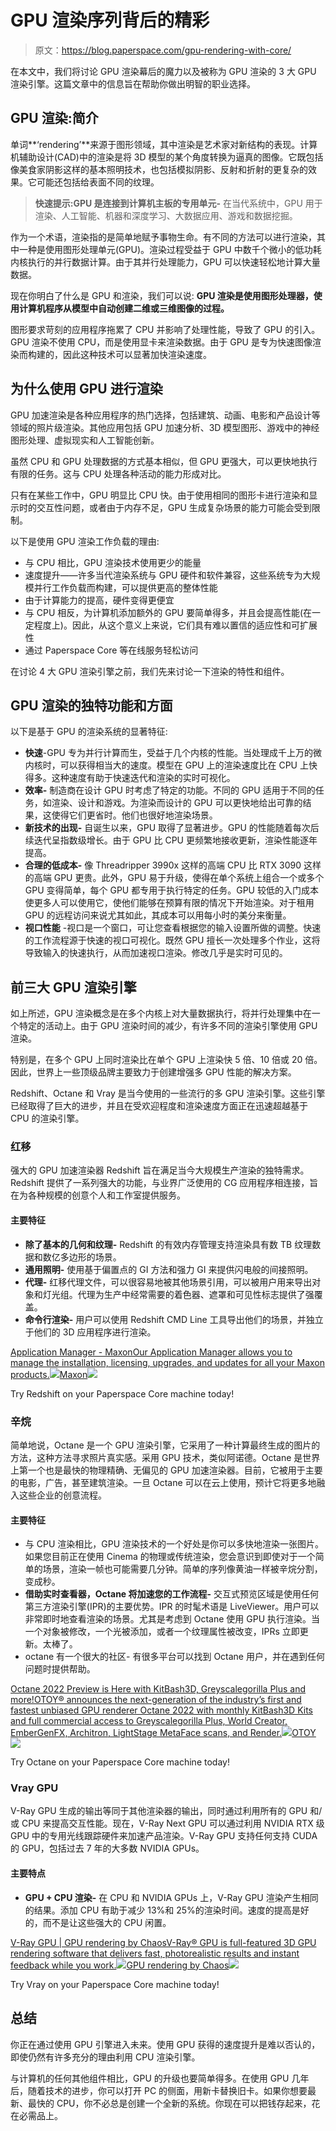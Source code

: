# GPU 渲染序列背后的精彩

> 原文：<https://blog.paperspace.com/gpu-rendering-with-core/>

在本文中，我们将讨论 GPU 渲染幕后的魔力以及被称为 GPU 渲染的 3 大 GPU 渲染引擎。这篇文章中的信息旨在帮助你做出明智的职业选择。

## GPU 渲染:简介

单词**‘rendering’**来源于图形领域，其中渲染是艺术家对新结构的表现。计算机辅助设计(CAD)中的渲染是将 3D 模型的某个角度转换为逼真的图像。它既包括像美食家阴影这样的基本照明技术，也包括模拟阴影、反射和折射的更复杂的效果。它可能还包括给表面不同的纹理。

> **快速提示:GPU 是连接到计算机主板的专用单元-** 在当代系统中，GPU 用于渲染、人工智能、机器和深度学习、大数据应用、游戏和数据挖掘。

作为一个术语，渲染指的是简单地赋予事物生命。有不同的方法可以进行渲染，其中一种是使用图形处理单元(GPU)。渲染过程受益于 GPU 中数千个微小的低功耗内核执行的并行数据计算。由于其并行处理能力，GPU 可以快速轻松地计算大量数据。

现在你明白了什么是 GPU 和渲染，我们可以说: **GPU 渲染是使用图形处理器，使用计算机程序从模型中自动创建二维或三维图像的过程。**

图形要求苛刻的应用程序拖累了 CPU 并影响了处理性能，导致了 GPU 的引入。GPU 渲染不使用 CPU，而是使用显卡来渲染数据。由于 GPU 是专为快速图像渲染而构建的，因此这种技术可以显著加快渲染速度。

## 为什么使用 GPU 进行渲染

GPU 加速渲染是各种应用程序的热门选择，包括建筑、动画、电影和产品设计等领域的照片级渲染。其他应用包括 GPU 加速分析、3D 模型图形、游戏中的神经图形处理、虚拟现实和人工智能创新。

虽然 CPU 和 GPU 处理数据的方式基本相似，但 GPU 更强大，可以更快地执行有限的任务。这与 CPU 处理各种活动的能力形成对比。

只有在某些工作中，GPU 明显比 CPU 快。由于使用相同的图形卡进行渲染和显示时的交互性问题，或者由于内存不足，GPU 生成复杂场景的能力可能会受到限制。

以下是使用 GPU 渲染工作负载的理由:

*   与 CPU 相比，GPU 渲染技术使用更少的能量
*   速度提升——许多当代渲染系统与 GPU 硬件和软件兼容，这些系统专为大规模并行工作负载而构建，可以提供更高的整体性能
*   由于计算能力的提高，硬件变得更便宜
*   与 CPU 相反，为计算机添加额外的 GPU 要简单得多，并且会提高性能(在一定程度上)。因此，从这个意义上来说，它们具有难以置信的适应性和可扩展性
*   通过 Paperspace Core 等在线服务轻松访问

在讨论 4 大 GPU 渲染引擎之前，我们先来讨论一下渲染的特性和组件。

## GPU 渲染的独特功能和方面

以下是基于 GPU 的渲染系统的显著特征:

*   **快速**-GPU 专为并行计算而生，受益于几个内核的性能。当处理成千上万的微内核时，可以获得相当大的速度。模型在 GPU 上的渲染速度比在 CPU 上快得多。这种速度有助于快速迭代和渲染的实时可视化。
*   **效率-** 制造商在设计 GPU 时考虑了特定的功能。不同的 GPU 适用于不同的任务，如渲染、设计和游戏。为渲染而设计的 GPU 可以更快地给出可靠的结果，这使得它们更省时。他们也很好地渲染场景。
*   **新技术的出现-** 自诞生以来，GPU 取得了显著进步。GPU 的性能随着每次后续迭代呈指数级增长。由于 GPU 比 CPU 更频繁地接收更新，渲染性能逐年提高。
*   **合理的低成本-** 像 Threadripper 3990x 这样的高端 CPU 比 RTX 3090 这样的高端 GPU 更贵。此外，GPU 易于升级，使得在单个系统上组合一个或多个 GPU 变得简单，每个 GPU 都专用于执行特定的任务。GPU 较低的入门成本使更多人可以使用它，使他们能够在预算有限的情况下开始渲染。对于租用 GPU 的远程访问来说尤其如此，其成本可以用每小时的美分来衡量。
*   **视口性能** -视口是一个窗口，可让您查看根据您的输入设置所做的调整。快速的工作流程源于快速的视口可视化。既然 GPU 擅长一次处理多个作业，这将导致输入的快速执行，从而加速视口渲染。修改几乎是实时可见的。

## 前三大 GPU 渲染引擎

如上所述，GPU 渲染概念是在多个内核上对大量数据执行，将并行处理集中在一个特定的活动上。由于 GPU 渲染时间的减少，有许多不同的渲染引擎使用 GPU 渲染。

特别是，在多个 GPU 上同时渲染比在单个 GPU 上渲染快 5 倍、10 倍或 20 倍。因此，世界上一些顶级品牌主要致力于创建增强多 GPU 性能的解决方案。

Redshift、Octane 和 Vray 是当今使用的一些流行的多 GPU 渲染引擎。这些引擎已经取得了巨大的进步，并且在受欢迎程度和渲染速度方面正在迅速超越基于 CPU 的渲染引擎。

### 红移

强大的 GPU 加速渲染器 Redshift 旨在满足当今大规模生产渲染的独特需求。Redshift 提供了一系列强大的功能，与业界广泛使用的 CG 应用程序相连接，旨在为各种规模的创意个人和工作室提供服务。

#### 主要特征

*   **除了基本的几何和纹理-** Redshift 的有效内存管理支持渲染具有数 TB 纹理数据和数亿多边形的场景。
*   **通用照明-** 使用基于偏置点的 GI 方法和强力 GI 来提供闪电般的间接照明。
*   **代理-** 红移代理文件，可以很容易地被其他场景引用，可以被用户用来导出对象和灯光组。代理为生产中经常需要的着色器、遮罩和可见性标志提供了强覆盖。
*   **命令行渲染-** 用户可以使用 Redshift CMD Line 工具导出他们的场景，并独立于他们的 3D 应用程序进行渲染。

[Application Manager - MaxonOur Application Manager allows you to manage the installation, licensing, upgrades, and updates for all your Maxon products.![](img/6a17fcb8ba8b194ce5f53ce92ce4c4ba.png)Maxon![](img/dcfaf0f27db8bdc8cd77512931138750.png)](https://www.maxon.net/en/try)

Try Redshift on your Paperspace Core machine today!

### 辛烷

简单地说，Octane 是一个 GPU 渲染引擎，它采用了一种计算最终生成的图片的方法，这种方法寻求照片真实感。采用 GPU 技术，类似阿诺德。Octane 是世界上第一个也是最快的物理精确、无偏见的 GPU 加速渲染器。目前，它被用于主要的电影，广告，甚至建筑渲染。一旦 Octane 可以在云上使用，预计它将更多地融入这些企业的创意流程。

#### 主要特征

*   与 CPU 渲染相比，GPU 渲染技术的一个好处是你可以多快地渲染一张图片。如果您目前正在使用 Cinema 的物理或传统渲染，您会意识到即使对于一个简单的场景，渲染一帧也可能需要几分钟。简单的序列像黄油一样被辛烷分割，变成秒。
*   **借助实时查看器，Octane 将加速您的工作流程-** 交互式预览区域是使用任何第三方渲染引擎(IPR)的主要优势。IPR 的时髦术语是 LiveViewer。用户可以非常即时地查看渲染的场景。尤其是考虑到 Octane 使用 GPU 执行渲染。当一个对象被修改，一个光被添加，或者一个纹理属性被改变，IPRs 立即更新。太棒了。
*   octane 有一个很大的社区- 有很多平台可以找到 Octane 用户，并在遇到任何问题时提供帮助。

[Octane 2022 Preview is Here with KitBash3D, Greyscalegorilla Plus and more!OTOY® announces the next-generation of the industry’s first and fastest unbiased GPU renderer Octane 2022 with monthly KitBash3D Kits and full commercial access to Greyscalegorilla Plus, World Creator, EmberGenFX, Architron, LightStage MetaFace scans, and Render.![](img/6ee0df16e2b48741e4693fb1f504e333.png)OTOY![](img/84ad6a5ee0949a2bcfd5ce3c1d1d963e.png)](https://home.otoy.com/render/octane-render/demo/)

Try Octane on your Paperspace Core machine today!

### Vray GPU

V-Ray GPU 生成的输出等同于其他渲染器的输出，同时通过利用所有的 GPU 和/或 CPU 来提高交互性能。现在，V-Ray Next GPU 可以通过利用 NVIDIA RTX 级 GPU 中的专用光线跟踪硬件来加速产品渲染。V-Ray GPU 支持任何支持 CUDA 的 GPU，包括过去 7 年的大多数 NVIDIA GPUs。

#### 主要特点

*   **GPU + CPU 渲染-** 在 CPU 和 NVIDIA GPUs 上，V-Ray GPU 渲染产生相同的结果。添加 CPU 有助于减少 13%和 25%的渲染时间。速度的提高是好的，而不是让这些强大的 CPU 闲置。

[V-Ray GPU | GPU rendering by ChaosV-Ray® GPU is full-featured 3D GPU rendering software that delivers fast, photorealistic results and instant feedback while you work.![](img/3a3e9c13e4fd6f9d3fd70b60e860c63a.png)GPU rendering by Chaos![](img/a2c3cf1adfbc449441f182311abdf6d6.png)](https://www.chaos.com/vray-gpu#free-trial)

Try Vray on your Paperspace Core machine today!

## 总结

你正在通过使用 GPU 引擎进入未来。使用 GPU 获得的速度提升是难以否认的，即使仍然有许多充分的理由利用 CPU 渲染引擎。

与计算机的任何其他组件相比，GPU 的升级也要简单得多。在使用 GPU 几年后，随着技术的进步，你可以打开 PC 的侧面，用新卡替换旧卡。如果你想要最新、最快的 CPU，你不必总是创建一个全新的系统。你现在可以把钱存起来，花在必需品上。